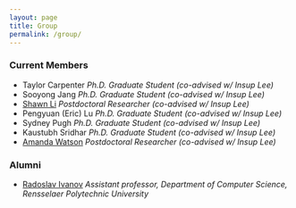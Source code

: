 ```yaml
---
layout: page
title: Group
permalink: /group/
---
```


### Current Members
- Taylor Carpenter 
  _Ph.D. Graduate Student (co-advised w/ Insup Lee)_
- Sooyong Jang
  _Ph.D. Graduate Student (co-advised w/ Insup Lee)_
- [Shawn Li](https://fling.seas.upenn.edu/~xianl/wiki)
  _Postdoctoral Researcher (co-advised w/ Insup Lee)_
- Pengyuan (Eric) Lu 
  _Ph.D. Graduate Student  (co-advised w/ Insup Lee)_
- Sydney Pugh 
  _Ph.D. Graduate Student  (co-advised w/ Insup Lee)_
- Kaustubh Sridhar 
  _Ph.D. Graduate Student (co-advised w/ Insup Lee)_
- [Amanda Watson](https://fling.seas.upenn.edu/~aawatson) 
  _Postdoctoral Researcher (co-advised w/ Insup Lee)_


### Alumni
- [Radoslav Ivanov](https://www.seas.upenn.edu/~rivanov)
  _Assistant professor, Department of Computer Science, Rensselaer Polytechnic University_

